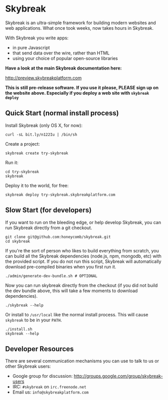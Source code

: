 # Skybreak

Skybreak is an ultra-simple framework for building modern websites and web applications. What once took weeks, now takes hours in Skybreak.

With Skybreak you write apps:

* in pure Javascript
* that send data over the wire, rather than HTML
* using your choice of popular open-source libraries

**Have a look at the main Skybreak documentation here:**

http://preview.skybreakplatform.com

**This is still pre-release software. If you use it please, PLEASE sign up on the website above. Especially if you deploy a web site with ```skybreak deploy```**

## Quick Start (normal install process)

Install Skybreak (only OS X, for now):

    curl -sL bit.ly/n122Iu | /bin/sh

Create a project:

    skybreak create try-skybreak

Run it:

    cd try-skybreak
    skybreak

Deploy it to the world, for free:

    skybreak deploy try-skybreak.skybreakplatform.com


## Slow Start (for developers)

If you want to run on the bleeding edge, or help develop Skybreak, you can run Skybreak directly from a git checkout.

    git clone git@github.com:honeycomb/skybreak.git
    cd skybreak

If you're the sort of person who likes to build everything from scratch, you can build all the Skybreak dependencies (node.js, npm, mongodb, etc) with the provided script. If you do not run this script, Skybreak will automatically download pre-compiled binaries when you first run it.

    ./admin/generate-dev-bundle.sh # OPTIONAL

Now you can run skybreak directly from the checkout (if you did not build the dev bundle above, this will take a few moments to download dependencies).

    ./skybreak --help

Or install to ```/usr/local``` like the normal install process. This will cause ```skybreak``` to be in your ```PATH```.

    ./install.sh
    skybreak --help



## Developer Resources

There are several communication mechanisms you can use to talk to us or other Skybreak users:

* Google group for discussion: http://groups.google.com/group/skybreak-users
* IRC: ```#skybreak``` on ```irc.freenode.net```
* Email us: ```info@skybreakplatform.com```
